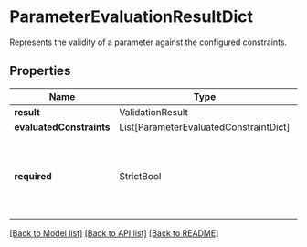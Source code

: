 # ParameterEvaluationResultDict

Represents the validity of a parameter against the configured constraints.

## Properties
| Name | Type | Required | Description |
| ------------ | ------------- | ------------- | ------------- |
**result** | ValidationResult | Yes |  |
**evaluatedConstraints** | List[ParameterEvaluatedConstraintDict] | Yes |  |
**required** | StrictBool | Yes | Represents whether the parameter is a required input to the action. |


[[Back to Model list]](../../../README.md#models-v2-link) [[Back to API list]](../../../README.md#apis-v2-link) [[Back to README]](../../../README.md)

